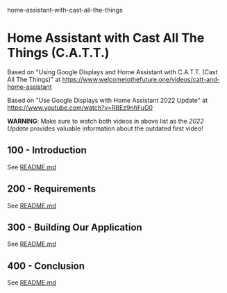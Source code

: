 home-assistant-with-cast-all-the-things
# Home Assistant with Cast All The Things (C.A.T.T.)

Based on "Using Google Displays and Home Assistant with C.A.T.T. (Cast All The Things)" at https://www.welcometothefuture.one/videos/catt-and-home-assistant

Based on "Use Google Displays with Home Assistant 2022 Update" at https://www.youtube.com/watch?v=RBEz9nhFuG0

**WARNING**: Make sure to watch both videos in above list as the *2022 Update* provides valuable information about the outdated first video!

## 100 - Introduction

See [README.md](./100/README.md)

## 200 - Requirements

See [README.md](./200/README.md)

## 300 - Building Our Application

See [README.md](./300/README.md)

## 400 - Conclusion

See [README.md](./400/README.md)

